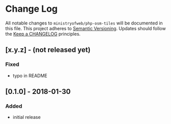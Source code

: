 # Change Log

All notable changes to `ministryofweb/php-osm-tiles` will be documented in this
file. This project adheres to [Semantic Versioning](https://semver.org/).
Updates should follow the [Keep a CHANGELOG](http://keepachangelog.com/)
principles.

## [x.y.z] - (not released yet)

### Fixed

- typo in README

## [0.1.0] - 2018-01-30

### Added

- initial release
